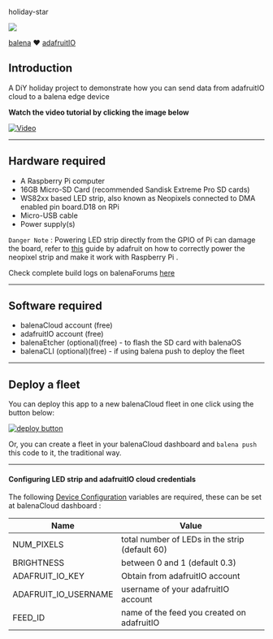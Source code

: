 holiday-star

![](https://raw.githubusercontent.com/iayanpahwa/holiday-star/master/assets/star.png)

[balena](https://balena.io) ❤️ [adafruitIO](https://io.adafruit.com) 
## Introduction

A DiY holiday project to demonstrate how you can send data from adafruitIO cloud to a balena edge device 

**Watch the video tutorial by clicking the image below**

[![Video](https://raw.githubusercontent.com/iayanpahwa/holiday-star/master/assets/iot-star.png)](https://www.youtube.com/watch?v=x6-vYdkJntE)

--------------------
## Hardware required

- A Raspberry Pi computer 
- 16GB Micro-SD Card (recommended Sandisk Extreme Pro SD cards)
- WS82xx based LED strip, also known as Neopixels connected to DMA enabled pin board.D18 on RPi
- Micro-USB cable
- Power supply(s)

```Danger Note``` : Powering LED strip directly from the GPIO of Pi can damage the board, refer to [this](https://learn.adafruit.com/neopixels-on-raspberry-pi) guide by adafruit on how to correctly power the neopixel strip and make it work with Raspberry Pi .

Check complete build logs on balenaForums [here](https://forums.balena.io/t/iot-christmas-star-balena-adafruitio-build-logs/350567)

--------------------
## Software required

- balenaCloud account (free)
- adafruitIO account (free)
- balenaEtcher (optional)(free) - to flash the SD card with balenaOS
- balenaCLI (optional)(free) - if using balena push to deploy the fleet

--------------------
## Deploy a fleet

You can deploy this app to a new balenaCloud fleet in one click using the button below:


[![deploy button](https://balena.io/deploy.svg)](https://dashboard.balena-cloud.com/deploy?repoUrl=https://github.com/iayanpahwa/holiday-star)


Or, you can create a fleet in your balenaCloud dashboard and `balena push` this code to it, the traditional way.

--------------------

#### Configuring LED strip and adafruitIO cloud credentials 

The following [Device Configuration](https://www.balena.io/docs/learn/manage/configuration/#configuration-variables) variables are required, these can be set at balenaCloud dashboard :


| Name                                  | Value                                                                                     |
| ------------------------------------- | ----------------------------------------------------------------------------------------- |
| NUM_PIXELS                            | total number of LEDs in the strip (default 60)                                            |
| BRIGHTNESS                            | between 0 and 1 (default 0.3)                                                             |
| ADAFRUIT_IO_KEY                       | Obtain from adafruitIO account                                                            |
| ADAFRUIT_IO_USERNAME                  | username of your adafruitIO account                                                       |
| FEED_ID                               | name of the feed you created on adafruitIO                                                |
